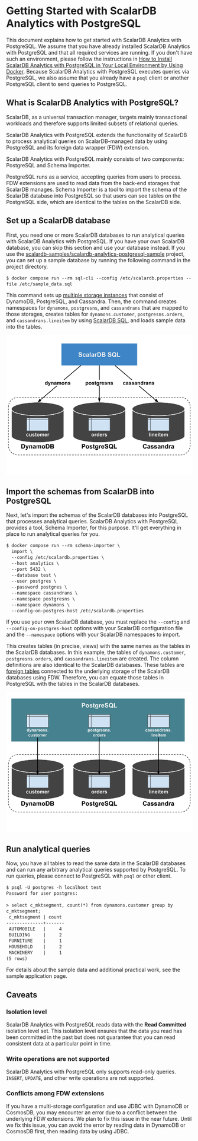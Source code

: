 # Getting Started with ScalarDB Analytics with PostgreSQL

This document explains how to get started with ScalarDB Analytics with PostgreSQL. We assume that you have already installed ScalarDB Analytics with PostgreSQL and that all required services are running. If you don't have such an environment, please follow the instructions in [How to Install ScalarDB Analytics with PostgreSQL in Your Local Environment by Using Docker](./installation.md). Because ScalarDB Analytics with PostgreSQL executes queries via PostgreSQL, we also assume that you already have a `psql` client or another PostgreSQL client to send queries to PostgreSQL.

## What is ScalarDB Analytics with PostgreSQL?

ScalarDB, as a universal transaction manager, targets mainly transactional workloads and therefore supports limited subsets of relational queries.

ScalarDB Analytics with PostgreSQL extends the functionality of ScalarDB to process analytical queries on ScalarDB-managed data by using PostgreSQL and its foreign data wrapper (FDW) extension.

ScalarDB Analytics with PostgreSQL mainly consists of two components: PostgreSQL and Schema Importer.

PostgreSQL runs as a service, accepting queries from users to process. FDW extensions are used to read data from the back-end storages that ScalarDB manages. Schema Importer is a tool to import the schema of the ScalarDB database into PostgreSQL so that users can see tables on the PostgreSQL side, which are identical to the tables on the ScalarDB side.

## Set up a ScalarDB database

First, you need one or more ScalarDB databases to run analytical queries with ScalarDB Analytics with PostgreSQL. If you have your own ScalarDB database, you can skip this section and use your database instead. If you use the [scalardb-samples/scalardb-analytics-postgresql-sample](https://github.com/scalar-labs/scalardb-samples/tree/main/scalardb-analytics-postgresql-sample) project, you can set up a sample database by running the following command in the project directory.

```shell
$ docker compose run --rm sql-cli --config /etc/scalardb.properties --file /etc/sample_data.sql
```

This command sets up [multiple storage instances](https://scalardb.scalar-labs.com/docs/latest/multi-storage-transactions/) that consist of DynamoDB, PostgreSQL, and Cassandra. Then, the command creates namespaces for `dynamons`, `postgresns`, and `cassandrans` that are mapped to those storages, creates tables for `dynamons.customer`, `postgresns.orders`, and `cassandrans.lineitem` by using [ScalarDB SQL](https://scalardb.scalar-labs.com/docs/latest/scalardb-sql/getting-started-with-sql/), and loads sample data into the tables.

![Multi-storage overview](./images/multi-storage-overview.png)

## Import the schemas from ScalarDB into PostgreSQL

Next, let's import the schemas of the ScalarDB databases into PostgreSQL that processes analytical queries. ScalarDB Analytics with PostgreSQL provides a tool, Schema Importer, for this purpose. It'll get everything in place to run analytical queries for you.

```shell
$ docker compose run --rm schema-importer \
  import \
  --config /etc/scalardb.properties \
  --host analytics \
  --port 5432 \
  --database test \
  --user postgres \
  --password postgres \
  --namespace cassandrans \
  --namespace postgresns \
  --namespace dynamons \
  --config-on-postgres-host /etc/scalardb.properties
```

If you use your own ScalarDB database, you must replace the `--config` and `--config-on-postgres-host` options with your ScalarDB configuration file and the `--namespace` options with your ScalarDB namespaces to import.

This creates tables (in precise, views) with the same names as the tables in the ScalarDB databases. In this example, the tables of `dynamons.customer`, `postgresns.orders`, and `cassandrans.lineitem` are created. The column definitions are also identical to the ScalarDB databases. These tables are [foreign tables](https://www.postgresql.org/docs/current/sql-createforeigntable.html) connected to the underlying storage of the ScalarDB databases using FDW. Therefore, you can equate those tables in PostgreSQL with the tables in the ScalarDB databases.

![Imported schema](./images/imported-schema.png)

## Run analytical queries

Now, you have all tables to read the same data in the ScalarDB databases and can run any arbitrary analytical queries supported by PostgreSQL. To run queries, please connect to PostgreSQL with `psql` or other client.

```shell
$ psql -U postgres -h localhost test
Password for user postgres:

> select c_mktsegment, count(*) from dynamons.customer group by c_mktsegment;
 c_mktsegment | count
--------------+-------
 AUTOMOBILE   |     4
 BUILDING     |     2
 FURNITURE    |     1
 HOUSEHOLD    |     2
 MACHINERY    |     1
(5 rows)
```

For details about the sample data and additional practical work, see the sample application page.

## Caveats

### Isolation level

ScalarDB Analytics with PostgreSQL reads data with the **Read Committed** isolation level set. This isolation level ensures that the data you read has been committed in the past but does not guarantee that you can read consistent data at a particular point in time.

### Write operations are not supported

ScalarDB Analytics with PostgreSQL only supports read-only queries. `INSERT`, `UPDATE`, and other write operations are not supported.

### Conflicts among FDW extensions

If you have a multi-storage configuration and use JDBC with DynamoDB or CosmosDB, you may encounter an error due to a conflict between the underlying FDW extensions. We plan to fix this issue in the near future. Until we fix this issue, you can avoid the error by reading data in DynamoDB or CosmosDB first, then reading data by using JDBC.
